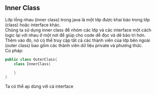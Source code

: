 ## Inner Class

Lớp lồng nhau (inner class) trong java là một lớp được khai báo trong lớp (class) hoặc interface khác.  
Chúng ta sử dụng inner class để nhóm các lớp và các interface một cách logic lại với nhau ở một nơi để giúp cho code dễ đọc và dẽ bảo trì hơn.  
Thêm vào đó, nó có thể truy cập tất cả các thành viên của lớp bên ngoài (outer class) bao gồm các thành viên dữ liệu private và phương thức.  
Cú pháp:
```java
public class OuterClass{
    class InnerClass{

    }
}
```
Ta có thể ap dùng với cả interface
